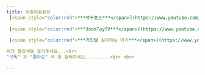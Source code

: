 ```yaml
---
title: 여준이유튜브
 [<span style="color:red">***쮸꾸쮼스***</span>](https://www.youtube.com/channel/UC5bT5CtBSQSKqWc8ql80mMw)<br> <br>
 
 [<span style="color:red">***JoonToyTV***</span>](https://www.youtube.com/channel/UCqDhExWzmCZf09k6Tz5UKQA)<br> <br>
 
 [<span style="color:red">***거짓말 싫어하는 아기***</span>](https://www.youtube.com/watch?v=VScavTrT2rA)<br> <br>

위의 빨강색을 눌러주세요...<br>
"구독" 과 "좋아요" 꼭 좀 눌러주세요.........<br> <br>

---
```


